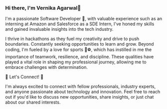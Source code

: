 ### Hi there, I'm Vernika Agarwal👋

I'm a passionate Software Developer 🚀, with valuable experience such as an interning at Amazon and Salesforce as a SDE Intern, I've honed my skills and gained invaluable insights into the tech industry.

I thrive in hackathons as they fuel my creativity and drive to push boundaries. Constantly seeking opportunities to learn and grow. Beyond coding, I'm fueled by a love for sports 🏀⚽, which has instilled in me the importance of teamwork, resilience, and discipline. These qualities have played a vital role in shaping my professional journey, allowing me to embrace challenges with determination.

📩 Let's Connect! 📩

I'm always excited to connect with fellow professionals, industry experts, and anyone passionate about technology and innovation. Feel free to reach out if you'd like to discuss new opportunities, share insights, or just chat about our shared interests.
